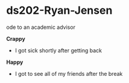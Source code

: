 # ds202-Ryan-Jensen
ode to an academic advisor

**Crappy**
- I got sick shortly after getting back

**Happy**
- I got to see all of my friends after the break
